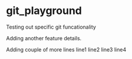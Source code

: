 # git_playground

Testing out specific git funcationality

Adding another feature details.


Adding couple of more lines
line1
line2
line3
line4